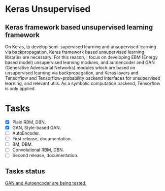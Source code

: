 # Keras Unsupervised
## Keras framework based unsupervised learning framework

On Keras, to develop semi-supervised learning and unsupervised learning via backpropagation, Keras framework based unsupervised learning libraries are necessary. For this reason, I focus on developing EBM (Energy based model) unsupervised learning modules, and autoencoder and GAN (Generative Adversarial Networks) modules which are based on unsupervised learning via backpropagation, and Keras layers and Tensorflow and Tensorflow-probability backend interfaces for unsupervised learning, and relevant utils. As a symbolic computation backend, Tensorflow is only applied.

# Tasks
- [X] Plain RBM, DBN.
- [X] GAN, Style-based GAN.
- [ ] AutoEncoder.
- [ ] First release, documentation.
- [ ] BM, DBM.
- [ ] Convolutional RBM, DBN.
- [ ] Second release, documentation.

## Tasks status

[GAN and Autoencoder are being tested.](https://github.com/tonandr/keras_unsupervised/tree/master/examples/style_based_gan)
